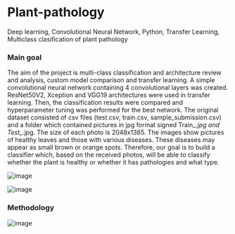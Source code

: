 # Plant-pathology
Deep learning, Convolutional Neural Network, Python, Transfer Learning, Multiclass clasification of plant pathology
### Main goal
The aim of the project is multi-class classification and architecture review and analysis, custom model comparison and transfer learning. A simple convolutional neural network containing 4 convolutional layers was created. ResNet50V2, Xception and VGG19 architectures were used in transfer learning. Then, the classification results were compared and hyperparameter tuning was performed for the best network. The original dataset consisted of csv files (test.csv, train.csv, sample_submission.csv) and a folder which contained pictures in jpg format signed Train_*.jpg and Test_*.jpg. The size of each photo is 2048x1365. The images show pictures of healthy leaves and those with various diseases. These diseases may appear as small brown or orange spots. Therefore, our goal is to build a classifier which, based on the received photos, will be able to classify whether the plant is healthy or whether it has pathologies and what type.

![image](https://github.com/angeuch98/Plant-pathology/assets/122879873/a13c1446-f91d-46f6-a50a-44ea32447061)

![image](https://github.com/angeuch98/Plant-pathology/assets/122879873/96468128-02da-44ff-aa0d-dfa115df9cf1)


### Methodology 
![image](https://github.com/angeuch98/Plant-pathology/assets/122879873/f048b07c-eec7-4ce0-9e74-60fbce4ebb30)
